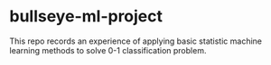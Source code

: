 # bullseye-ml-project
This repo records an experience of applying basic statistic machine learning methods to solve 0-1 classification problem.
